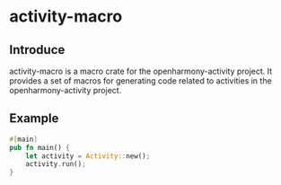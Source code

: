 # activity-macro

## Introduce

activity-macro is  a macro crate for the openharmony-activity project. It provides a set of macros for generating code related to activities in the openharmony-activity project.

## Example

```rust
#[main]
pub fn main() {
    let activity = Activity::new();
    activity.run();
}
```